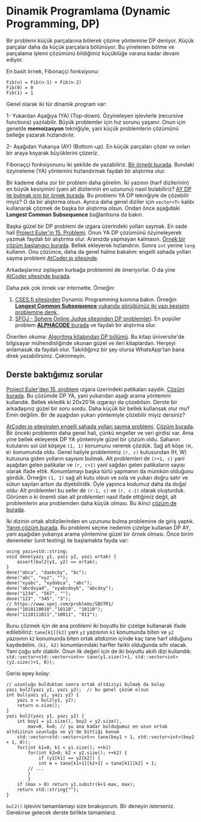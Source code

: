 Dinamik Programlama (Dynamic Programming, DP)
=======

Bir problemi küçük parçalarına bölerek çözme yöntemine DP deniyor. Küçük parçalar daha da küçük parçalara bölünüyor. Bu yinelenen bölme ve parçalama işlemi çözümünü bildiğimiz küçüklüğe varana kadar devam ediyor. 

En basit örnek, Fibonaççi fonksiyonu:  

```
Fib(n) = Fib(n-1) + Fib(n-2)  
Fib(0) = 0  
Fib(1) = 1
```

Genel olarak iki tür dinamik program var:

1- Yukardan Aşağıya (YA) (Top-down). Özyineleyen işlevlerle (recursive functions) yazılabilir. Büyük problemler için hız sorunu yaşanır. Onun için genelde **memoizasyon** tekniğiyle, yani küçük problemlerin çözümünü belleğe yazarak hızlandırılır.  

2- Aşağıdan Yukarıya (AY) (Bottom-up). En küçük parçaları çözer ve onları bir araya koyarak büyüklerini çözeriz.

Fibonaççi fonksiyonunu iki şekilde de yazabiliriz. [Bir örneği burada](https://onlinegdb.com/bQ9X2XKZd). Bundaki özyineleme (YA) yöntemini hızlandırmak faydalı bir alıştırma olur. 

Bir kademe daha zor bir problem daha görelim. İki yazının (harf dizilerinin) en büyük kesişimini (yani alt dizilerinin en uzununu) nasıl bulabiliriz? [AY DP ile bulmak için bir örnek burada](ortak_altdiziler/altdizi.cpp). Bu problemi YA DP tekniğiyle de çözebilir miyiz? O da bir alıştırma olsun. Ayrıca daha genel diziler için `vector<T>` kalıbı kullanarak çözmek de başka bir alıştırma olsun. Ondan önce aşağıdaki **Longest Common Subsequence** bağlantısına da bakın. 

Başka güzel bir DP problemi de ızgara üzerindeki yolları saymak. En sade hali [Project Euler'in 15. Problemi](https://projecteuler.net/problem=15). Onun YA DP çözümünü özyineleyerek yazmak faydalı bir alıştırma olur. Aranızda yapmayan kalmasın. [Örnek bir çözüm başlangıcı burada](https://onlinegdb.com/PusqCGJ6c). Bellek ekleyerek hızlandırın. Sonra `int` yerine `long` kullanın. Onu çözünce, daha da genel haline bakalım: engelli sahada yolları sayma problemi [AtCoder.jp sitesinde](https://atcoder.jp/contests/dp/tasks/dp_h).

Arkadaşlarınız zıplayan kurbağa problemini de öneriyorlar. O da yine [AtCoder sitesinde burada](https://atcoder.jp/contests/dp/tasks/dp_a).  

Daha pek çok örnek var internette. Örneğin: 

1. [CSES.fi sitesinden](https://cses.fi/problemset/) Dynamic Programming kısmına bakın. Örneğin [**Longest Common Subsequence** yukarıda görüğümüz iki yazı kesişimi problemine denk ](https://cses.fi/problemset/task/3403).  
2. [SPOJ - Sphere Online Judge sitesinden DP problemleri](https://www.spoj.com/problems/tag/dynamic-programming). En popüler problem [**ALPHACODE** burada](https://www.spoj.com/problems/ACODE/) ve faydalı bir alıştırma olur.  

Önerilen okuma: [Algoritma kitabından DP bölümü](https://people.eecs.berkeley.edu/~vazirani/algorithms/chap6.pdf). Bu kitap üniversite'de bilgisayar mühendisliğinde okunan güzel ve ileri kitaplardan. Herşeyi anlamasak da faydalı olur. Takıldığınız bir şey olursa WhatsApp'tan bana direk yazabilirsiniz. Çekinmeyin.

Derste baktığımız sorular
----

[Project Euler'den 15. problem](https://projecteuler.net/problem=15) ızgara üzerindeki patikaları saydık. [Çözüm burada](https://www.onlinegdb.com/rLWkHMxGu5). Bu çözümde DP YA, yani yukarıdan aşağı arama yöntemini kullandık. Bellek ekledik ki 20x20'lik ızgarayı da çözebilsin. Derste bir arkadaşınız güzel bir soru sordu. Daha küçük bir bellek kullansak olur mu? Emin değilim. Bir de aşağıdan yukarı yöntemiyle çözebilir miyiz dersiniz?  

[AtCoder.jp sitesinden engelli sahada yolları sayma problemi](https://atcoder.jp/contests/dp/tasks/dp_h). [Çözüm burada](https://www.onlinegdb.com/BJ7qjYXnN). Bir önceki problemin daha genel hali, çünkü engeller ve veri girdisi var. Ama yine bellek ekleyerek DP YA yöntemiyle güzel bir çözüm oldu. Sahanın kutularını sol üst köşeye `(1, 1)` konumunu vererek çözdük. Sağ alt köşe `(H, W)` konumunda oldu. Genel haliyle problemimiz `(r, c)` kutusundan (H, W) kutusuna giden yolların sayısını bulmak. Alt problemleri de `(r+1, c)` yani aşağdan gelen patikalar ve `(r, c+1)` yani sağdan gelen patikaların sayısı olarak ifade ettik. Konumlamayı başka türlü yapmanın da mümkün olduğunu gördük. Örneğin `(1, 1)` sağ alt kutu olsun ve sola ve yukarı doğru satır ve sütun sayıları artsın da diyebilirdik. Öyle yapınca kodumuz daha da doğal oldu: Alt problemleri bu sefer de `(r-1, c)` ve `(r, c-1)` olarak oluşturduk. Görünen o ki önemli olan alt problemleri nasıl ifade ettiğimiz değil, alt problemlerin ana problemden daha küçük olması. Bu ikinci [çözüm de burada](https://www.onlinegdb.com/19X5NIcu7).  

İki dizinin ortak altdizilerinden en uzununu bulma problemine de giriş yaptık. [Yarım çözüm burada](https://www.onlinegdb.com/UEyDuzjdfB). Bu problemi seçme nedenim çizelge kullanan DP AY, yani aşağıdan yukarıya arama yöntemine güzel bir örnek olması. Önce birim denemeler (unit testing) ile başlamakta fayda var:  
```
using yazı=std::string;
void dene(yazı y1, yazı y2, yazı ortak) {
    assert(bul2(y1, y2) == ortak);
}
dene("abca", "daxbcby", "bc");
dene("abc", "xyz", "");
dene("xyabc", "xydabca", "abc");
dene("abcdxyad", "xyabcdxyb", "abcdxy");
dene("1234", "567", "");
dene("123", "345", "3");
// https://www.spoj.com/problems/SBSTR1/
dene("1010110010","10110", "10110");
dene("1110111011","10011", "011");
```
Bunu çözmek için de ana problemi iki boyutlu bir çizelge kullanarak ifade edilebiliriz: `tane[k1][k2]` yani `y1` yazısının `k1` konumunda biten ve `y2` yazısının `k2` konumunda biten ortak altdizinin içinde kaç tane harf olduğunu kaydedelim. `(k1, k2)` konumlarındaki harfler farklı olduğunda sıfır olacak. Yani çoğu sıfır olabilir. Onun ilk değeri için de iki boyutlu akıllı dizi kullandık:
```std::vector<std::vector<int>> tane(y1.size()+1, std::vector<int>(y2.size()+1, 0));```

Gerisi epey kolay:
```
// uzunluğu bulduktan sonra ortak altdiziyi bulmak da kolay
yazı bul2(yazı y1, yazı y2);  // bu genel çözüm olsun
int bul(yazı y1, yazı y2) {
    yazı o = bul2(y1, y2);
    return o.size();
}
yazı bul2(yazı y1, yazı y2) {
    int boy1 = y1.size(), boy2 = y2.size(),
        max=0, k=0; // şu ana kadar bulduğumuz en uzun ortak altdizinin uzunluğu ve y1'de bittiği konum
    std::vector<std::vector<int>> tane(boy1 + 1, std::vector<int>(boy2 + 1, 0));
    for(int k1=0; k1 < y1.size(); ++k1)
        for(int k2=0; k2 < y2.size(); ++k2) {
            if (y1[k1] == y2[k2]) {
	        int m = tane[k1+1][k2+1] = tane[k1][k2] + 1;
		// ...
	    }
        }
    if (max > 0) return y1.substr(k+1-max, max);
    return std::string{""};
}
```
`bul2()` işlevini tamamlamayı size bırakıyorum. Bir deneyin isterseniz. Gerekirse gelecek derste birlikte tamamlarız.
